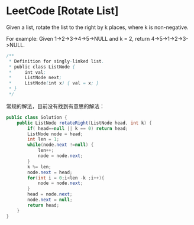 # LeetCode [Rotate List] 

Given a list, rotate the list to the right by k places, where k is non-negative.

For example:
Given 1->2->3->4->5->NULL and k = 2,
return 4->5->1->2->3->NULL.


```java
/**
 * Definition for singly-linked list.
 * public class ListNode {
 *     int val;
 *     ListNode next;
 *     ListNode(int x) { val = x; }
 * }
 */
```
常规的解法，目前没有找到有意思的解法：

```java
public class Solution {
    public ListNode rotateRight(ListNode head, int k) {
        if( head==null || k == 0) return head;
        ListNode node = head;
        int len = 1;
        while(node.next !=null) {
            len++;
            node = node.next;
        } 
        k %= len;
        node.next = head;
        for(int i = 0;i<len -k ;i++){
            node = node.next;
        }
        head = node.next;
        node.next = null;
        return head;
    }
}
```

